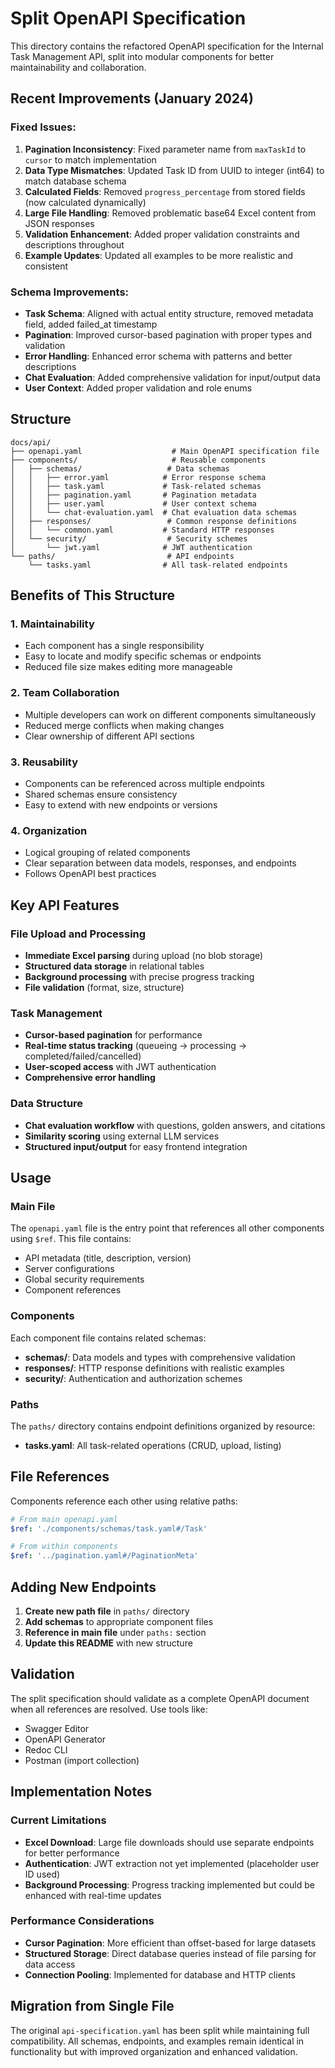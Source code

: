 # Split OpenAPI Specification

This directory contains the refactored OpenAPI specification for the Internal Task Management API, split into modular components for better maintainability and collaboration.

## Recent Improvements (January 2024)

### Fixed Issues:
1. **Pagination Inconsistency**: Fixed parameter name from `maxTaskId` to `cursor` to match implementation
2. **Data Type Mismatches**: Updated Task ID from UUID to integer (int64) to match database schema
3. **Calculated Fields**: Removed `progress_percentage` from stored fields (now calculated dynamically)
4. **Large File Handling**: Removed problematic base64 Excel content from JSON responses
5. **Validation Enhancement**: Added proper validation constraints and descriptions throughout
6. **Example Updates**: Updated all examples to be more realistic and consistent

### Schema Improvements:
- **Task Schema**: Aligned with actual entity structure, removed metadata field, added failed_at timestamp
- **Pagination**: Improved cursor-based pagination with proper types and validation
- **Error Handling**: Enhanced error schema with patterns and better descriptions
- **Chat Evaluation**: Added comprehensive validation for input/output data
- **User Context**: Added proper validation and role enums

## Structure

```
docs/api/
├── openapi.yaml                    # Main OpenAPI specification file
├── components/                     # Reusable components
│   ├── schemas/                   # Data schemas
│   │   ├── error.yaml            # Error response schema
│   │   ├── task.yaml             # Task-related schemas
│   │   ├── pagination.yaml       # Pagination metadata
│   │   ├── user.yaml             # User context schema
│   │   └── chat-evaluation.yaml  # Chat evaluation data schemas
│   ├── responses/                 # Common response definitions
│   │   └── common.yaml           # Standard HTTP responses
│   └── security/                  # Security schemes
│       └── jwt.yaml              # JWT authentication
└── paths/                         # API endpoints
    └── tasks.yaml                # All task-related endpoints
```

## Benefits of This Structure

### 1. **Maintainability**
- Each component has a single responsibility
- Easy to locate and modify specific schemas or endpoints
- Reduced file size makes editing more manageable

### 2. **Team Collaboration**
- Multiple developers can work on different components simultaneously
- Reduced merge conflicts when making changes
- Clear ownership of different API sections

### 3. **Reusability**
- Components can be referenced across multiple endpoints
- Shared schemas ensure consistency
- Easy to extend with new endpoints or versions

### 4. **Organization**
- Logical grouping of related components
- Clear separation between data models, responses, and endpoints
- Follows OpenAPI best practices

## Key API Features

### File Upload and Processing
- **Immediate Excel parsing** during upload (no blob storage)
- **Structured data storage** in relational tables
- **Background processing** with precise progress tracking
- **File validation** (format, size, structure)

### Task Management
- **Cursor-based pagination** for performance
- **Real-time status tracking** (queueing → processing → completed/failed/cancelled)
- **User-scoped access** with JWT authentication
- **Comprehensive error handling**

### Data Structure
- **Chat evaluation workflow** with questions, golden answers, and citations
- **Similarity scoring** using external LLM services
- **Structured input/output** for easy frontend integration

## Usage

### Main File
The `openapi.yaml` file is the entry point that references all other components using `$ref`. This file contains:
- API metadata (title, description, version)
- Server configurations
- Global security requirements
- Component references

### Components
Each component file contains related schemas:
- **schemas/**: Data models and types with comprehensive validation
- **responses/**: HTTP response definitions with realistic examples
- **security/**: Authentication and authorization schemes

### Paths
The `paths/` directory contains endpoint definitions organized by resource:
- **tasks.yaml**: All task-related operations (CRUD, upload, listing)

## File References

Components reference each other using relative paths:
```yaml
# From main openapi.yaml
$ref: './components/schemas/task.yaml#/Task'

# From within components
$ref: '../pagination.yaml#/PaginationMeta'
```

## Adding New Endpoints

1. **Create new path file** in `paths/` directory
2. **Add schemas** to appropriate component files
3. **Reference in main file** under `paths:` section
4. **Update this README** with new structure

## Validation

The split specification should validate as a complete OpenAPI document when all references are resolved. Use tools like:
- Swagger Editor
- OpenAPI Generator
- Redoc CLI
- Postman (import collection)

## Implementation Notes

### Current Limitations
- **Excel Download**: Large file downloads should use separate endpoints for better performance
- **Authentication**: JWT extraction not yet implemented (placeholder user ID used)
- **Background Processing**: Progress tracking implemented but could be enhanced with real-time updates

### Performance Considerations
- **Cursor Pagination**: More efficient than offset-based for large datasets
- **Structured Storage**: Direct database queries instead of file parsing for data access
- **Connection Pooling**: Implemented for database and HTTP clients

## Migration from Single File

The original `api-specification.yaml` has been split while maintaining full compatibility. All schemas, endpoints, and examples remain identical in functionality but with improved organization and enhanced validation. 